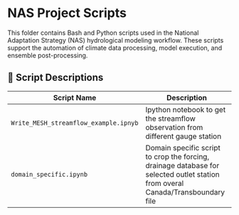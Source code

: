 # NAS Project Scripts

This folder contains Bash and Python scripts used in the National Adaptation Strategy (NAS) hydrological modeling workflow. These scripts support the automation of climate data processing, model execution, and ensemble post-processing.

## 📂 Script Descriptions

| Script Name                      | Description                                                                 |
|----------------------------------|-----------------------------------------------------------------------------|
| `Write_MESH_streamflow_example.ipnyb`         | Ipython notebook to get the streamflow observation from different gauge station   |
| `domain_specific.ipynb`            | Domain specific script to crop the forcing, drainage database for selected outlet station from overal Canada/Transboundary file           |

